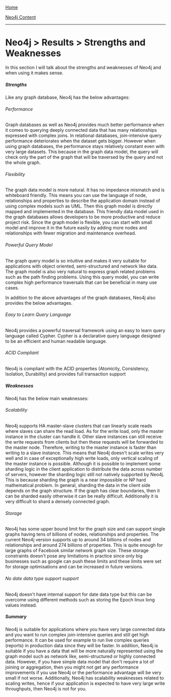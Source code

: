 [Home](../../index.md)

[Neo4j Content](../Neo4j.md)
___

# Neo4j > Results > Strengths and Weaknesses


In this section I will talk about the strengths and weaknesses of Neo4j and when using it makes sense.



##### Strengths

Like any graph database, Neo4j has the below advantages:

###### Performance


Graph databases as well as Neo4j provides much better performance when it comes to querying deeply connected data that has many relationships expressed with complex joins. In relational databases, join-intensive query performance deteriorates when the dataset gets bigger. However when using graph databases, the performance stays relatively constant even with very large datasets.  This because in the graph data model, the query will check only the part of the graph that will be traversed by the query and not the whole graph.  


###### Flexibility


The graph data model is more natural. It has no impedance mismatch and is whiteboard friendly. This means you can use the language of node, relationships and properties to describe the application domain instead of using complex models such as UML. Then this graph model is directly mapped and implemented in the database. This friendly data model used in the graph databases allows developers to be more productive and reduce project risk. Since the graph model is flexible, you can start with small model and improve it in the future easily by adding more nodes and relationships with fewer migration and maintenance overhead.  


###### Powerful Query Model


The graph query model is so intuitive and makes it very suitable for applications with object oriented, semi-structured and network like data. The graph model is also very natural to express graph related problems such as the path finding problems.  Using this query model, you can write complex high performance traversals that can be beneficial in many use cases.  
  

In addition to the above advantages of the graph databases, Neo4j also provides the below advantages.

######  Easy to Learn Query Language


Neo4j provides a powerful traversal framework using an easy to learn query language called Cypher. Cypher is a declarative query language designed to be an efficient and human readable language.


###### ACID Compliant

Neo4j is compliant with the ACID properties (Atomicity, Consistency, Isolation, Durability) and provides full transaction support


##### Weaknesses

Neo4j has the below main weaknesses:

###### Scalability

Neo4j supports HA master-slave clusters that can linearly scale reads where slaves can share the read load.  As for the write load, only the master instance in the cluster can handle it. Other slave instances can still receive the write requests from clients but then these requests will be forwarded to the master node. Therefore, writing to the master instance is faster than writing to a slave instance. This means that Neo4j doesn't scale writes very well and in case of exceptionally high write loads, only vertical scaling of the master instance is possible. Although it is possible to implement some sharding logic in the client application to distribute the data across number of servers, however the sharding logic still not natively supported by Neo4j. This is because sharding the graph is a near impossible or NP hard mathematical problem. In general, sharding the data in the client side depends on the graph structure. If the graph has clear boundaries, then it can be sharded easily otherwise it can be really difficult. Additionally it is very difficult to shard a densely connected graph.


###### Storage

Neo4j has some upper bound limit for the graph size and can support single graphs having tens of billions of nodes, relationships and properties. The current Neo4j version supports up to around 34 billions of nodes and relationships and around 274 billions of properties. This is quite enough for large graphs of Facebook similar network graph size. These storage constraints doesn't pose any limitations in practice since only big businesses such as google can push these limits and these limits were set for storage optimisations and can be increased in future versions.

###### No date data type support support

Neo4j doesn't have internal support for date data type but this can be overcome using different methods such as storing the Epoch linux long values instead.  


##### Summary


Neo4j is suitable for applications where you have very large connected data and you want to run complex join-intensive queries and still get high performance. It can be used for example to run live complex queries (reports) in production data since they will be faster. In addition, Neo4j is suitable if you have a data that will be more naturally represented using the graph model such as network like, semi-structured or highly connected data. However, if you have simple data model that don't require a lot of joining or aggregation, then you might not get any performance improvements if you use Neo4j or the performance advantage will be very small if not worse. Additionally, Neo4j has scalability weaknesses related to scaling writes, hence if your application is expected to have very large write throughputs, then Neo4j is not for you. 